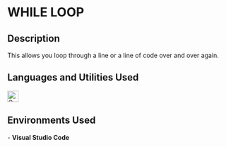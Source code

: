 <h1>WHILE LOOP</h1>

<h2>Description</h2>
This allows you loop through a line or a line of code over and over again.

<h2>Languages and Utilities Used</h2>
<img alt="C" src="https://img.shields.io/badge/c-%2300599C.svg?style=for-the-badge&logo=c&logoColor=white" height="25px"/>

<h2>Environments Used </h2>
- <b>Visual Studio Code</b>

